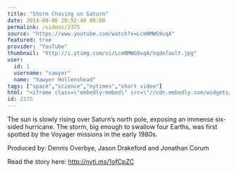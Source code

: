 ```yaml
---
title: "Storm Chasing on Saturn"
date: 2014-08-06 20:52:40 00:00
permalink: /videos/2375
source: "https://www.youtube.com/watch?v=LcmNMWG9vqA"
featured: true
provider: "YouTube"
thumbnail: "http://i.ytimg.com/vi/LcmNMWG9vqA/hqdefault.jpg"
user:
  id: 1
  username: "sawyer"
  name: "Sawyer Hollenshead"
tags: ["space","science","nytimes","short video"]
html: "<iframe class=\"embedly-embed\" src=\"//cdn.embedly.com/widgets/media.html?src=http%3A%2F%2Fwww.youtube.com%2Fembed%2FLcmNMWG9vqA%3Fwmode%3Dtransparent%26feature%3Doembed&wmode=transparent&url=http%3A%2F%2Fwww.youtube.com%2Fwatch%3Fv%3DLcmNMWG9vqA&image=http%3A%2F%2Fi.ytimg.com%2Fvi%2FLcmNMWG9vqA%2Fhqdefault.jpg&key=daaebf4d9cdd46779200162d0ca86e20&type=text%2Fhtml&schema=youtube\" width=\"854\" height=\"480\" scrolling=\"no\" frameborder=\"0\" allowfullscreen></iframe>"
id: 2375
---
```


The sun is slowly rising over Saturn’s north pole, exposing an immense six-sided hurricane. The storm, big enough to swallow four Earths, was first spotted by the Voyager missions in the early 1980s.

Produced by: Dennis Overbye, Jason Drakeford and Jonathan Corum

Read the story here: http://nyti.ms/1ofCpZC